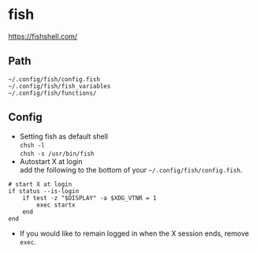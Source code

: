 # fish
https://fishshell.com/

## Path
`~/.config/fish/config.fish`  
`~/.config/fish/fish_variables`  
`~/.config/fish/functions/`

## Config
- Setting fish as default shell  
`chsh -l`  
`chsh -s /usr/bin/fish`
- Autostart X at login  
add the following to the bottom of your `~/.config/fish/config.fish`.
```
# start X at login
if status --is-login
    if test -z "$DISPLAY" -a $XDG_VTNR = 1
        exec startx
    end
end
```
  - If you would like to remain logged in when the X session ends, remove `exec`.
